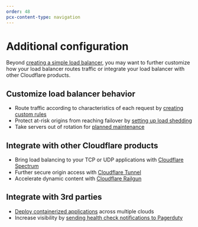 ```yaml
---
order: 48
pcx-content-type: navigation
---
```


# Additional configuration

Beyond [creating a simple load balancer](/get-started), you may want to further customize how your load balancer routes traffic or integrate your load balancer with other Cloudflare products.

## Customize load balancer behavior

*   Route traffic according to characteristics of each request by [creating custom rules](load-balancing-rules)
*   Protect at-risk origins from reaching failover by [setting up load shedding](load-shedding)
*   Take servers out of rotation for [planned maintenance](planned-maintenance)

## Integrate with other Cloudflare products

*   Bring load balancing to your TCP or UDP applications with [Cloudflare Spectrum](spectrum)
*   Further secure origin access with [Cloudflare Tunnel](cloudflare-tunnel)
*   Accelerate dynamic content with [Cloudflare Railgun](railgun)

## Integrate with 3rd parties

*   [Deploy containerized applications](deploy-containerized-applications) across multiple clouds
*   Increase visibility by [sending health check notifications to Pagerduty](pagerduty-integration)
